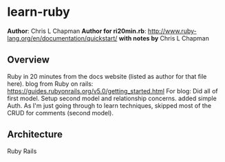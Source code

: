 # learn-ruby

**Author**: Chris L Chapman
**Author for ri20min.rb**: http://www.ruby-lang.org/en/documentation/quickstart/
**with notes by** Chris L Chapman
## Overview

Ruby in 20 minutes from the docs website (listed as author for that file here).
blog from Ruby on rails: https://guides.rubyonrails.org/v5.0/getting_started.html
For blog: Did all of first model. Setup second model and relationship concerns. added simple Auth. As I'm just going through to learn techniques, skipped most of the CRUD for comments (second model).
 
## Architecture

Ruby
Rails

